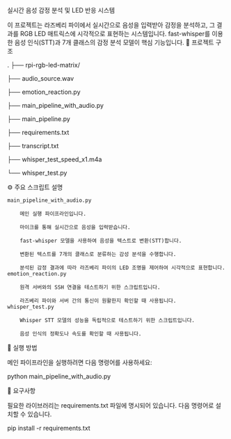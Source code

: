실시간 음성 감정 분석 및 LED 반응 시스템

이 프로젝트는 라즈베리 파이에서 실시간으로 음성을 입력받아 감정을 분석하고, 그 결과를 RGB LED 매트릭스에 시각적으로 표현하는 시스템입니다. fast-whisper를 이용한 음성 인식(STT)과 7개 클래스의 감정 분석 모델이 핵심 기능입니다.
📂 프로젝트 구조

.
├── rpi-rgb-led-matrix/

├── audio_source.wav

├── emotion_reaction.py

├── main_pipeline_with_audio.py

├── main_pipeline.py

├── requirements.txt

├── transcript.txt

├── whisper_test_speed_x1.m4a

└── whisper_test.py

⚙️ 주요 스크립트 설명

    main_pipeline_with_audio.py

        메인 실행 파이프라인입니다.

        마이크를 통해 실시간으로 음성을 입력받습니다.

        fast-whisper 모델을 사용하여 음성을 텍스트로 변환(STT)합니다.

        변환된 텍스트를 7개의 클래스로 분류하는 감성 분석을 수행합니다.

        분석된 감정 결과에 따라 라즈베리 파이의 LED 조명을 제어하여 시각적으로 표현합니다.
    emotion_reaction.py

        원격 서버와의 SSH 연결을 테스트하기 위한 스크립트입니다.

        라즈베리 파이와 서버 간의 통신이 원활한지 확인할 때 사용됩니다.
    whisper_test.py

        Whisper STT 모델의 성능을 독립적으로 테스트하기 위한 스크립트입니다.

        음성 인식의 정확도나 속도를 확인할 때 사용됩니다.

🏁 실행 방법

메인 파이프라인을 실행하려면 다음 명령어를 사용하세요:

python main_pipeline_with_audio.py

🔧 요구사항

필요한 라이브러리는 requirements.txt 파일에 명시되어 있습니다. 다음 명령어로 설치할 수 있습니다.

pip install -r requirements.txt

